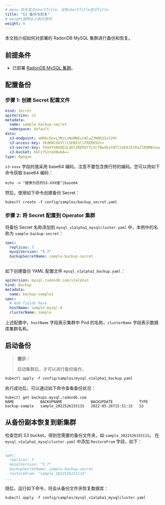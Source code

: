 ```yaml
---
# menu 优先显示shortTitle，没有shortTitle显示Title
title: "S3 备份与恢复"
# weight按照从小到大排列
weight: 4
---
```


本文档介绍如何对部署的 RadonDB MySQL 集群进行备份和恢复。

## 前提条件

* 已部署 [RadonDB MySQL 集群](../../installation/on_kubernetes)。

## 配置备份

### 步骤 1: 创建 Secret 配置文件
```yaml
kind: Secret
apiVersion: v1
metadata:
  name: sample-backup-secret
  namespace: default
data:
  s3-endpoint: aHR0cDovL3MzLnNoMWEucWluZ3N0b3IuY29t
  s3-access-key: SEdKWldXVllLSENISllFRERKSUc=
  s3-secret-key: TU44TkNUdDJLdHlZREROTTc5cTNwdkxtNTlteE01blRaZlRQMWxoag==
  s3-bucket: bGFsYS1teXNxbA==
type: Opaque

```
`s3-xxxx` 字段的值采用 base64 编码，注意不要包含换行符的编码。您可以用如下命令获取 base64 编码：
```shell
echo -n "替换为您的S3-XXX值"|base64
```
然后，使用如下命令创建备份 Secret：

```shell
kubectl create -f config/samples/backup_secret.yaml
```
### 步骤 2: 将 Secret 配置到 Operator 集群
将备份 Secret 名称添加到 `mysql_v1alpha1_mysqlcluster.yaml` 中，本例中的名称为 `sample-backup-secret`：

```yaml
spec:
  replicas: 3
  mysqlVersion: "5.7"
  backupSecretName: sample-backup-secret
  ...
```
如下创建备份 YAML 配置文件 `mysql_v1alpha1_backup.yaml`：

```yaml
apiVersion: mysql.radondb.com/v1alpha1
kind: Backup
metadata:
  name: backup-sample1
spec:
  # Add fields here
  hostName: sample-mysql-0
  clusterName: sample
```

上述配置中，`hostName` 字段表示集群中 Pod 的名称，`clusterName` 字段表示数据库集群名称。

##  启动备份
> **提示：**
> 
> 启动集群后，才可以进行备份操作。

```shell
kubectl apply -f config/samples/mysql_v1alpha1_backup.yaml
```
执行成功后，可以通过如下命令查看备份状况：
```shell
kubectl get backups.mysql.radondb.com 
NAME            BACKUPNAME             BACKUPDATE            TYPE
backup-sample   sample_2022526155115   2022-05-26T15:51:15   S3
```

## 从备份副本恢复到新集群
检查您的 S3 bucket，得到您需要的备份文件夹，如 `sample_2022526155115`。
在 `mysql_v1alpha1_mysqlcluster.yaml` 中添加 `RestoreFrom` 字段，如下：

```yaml
...
spec:
  replicas: 3
  mysqlVersion: "5.7"
  backupSecretName: sample-backup-secret
  restoreFrom: "sample_2022526155115"
...
```
随后，运行如下命令，将会从备份文件夹恢复数据库：
```shell
kubectl apply -f config/samples/mysql_v1alpha1_mysqlcluster.yaml     
```